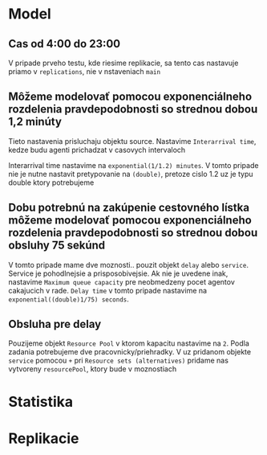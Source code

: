 Model
======


Cas od 4:00 do 23:00
---------------------
V pripade prveho testu, kde riesime replikacie, sa tento cas nastavuje priamo v `replications`, nie v nstaveniach `main`


Môžeme modelovať pomocou exponenciálneho rozdelenia pravdepodobnosti so strednou dobou 1,2 minúty
--------------------------------------------------------------------------------------------------
Tieto nastavenia prisluchaju objektu source. Nastavime `Interarrival time`, kedze budu agenti prichadzat v casovych intervaloch

Interarrival time nastavime na `exponential(1/1.2) minutes`. V tomto pripade nie je nutne nastavit pretypovanie na `(double)`, pretoze cislo 1.2 uz je typu double ktory potrebujeme


Dobu potrebnú na zakúpenie cestovného lístka môžeme modelovať pomocou exponenciálneho rozdelenia pravdepodobnosti so strednou dobou obsluhy 75 sekúnd
-----------------------------------------------------------------------------------------------------------------------------------------------------
V tomto pripade mame dve moznosti.. pouzit objekt `delay` alebo `service`. Service je pohodlnejsie a prisposobivejsie. 
Ak nie je uvedene inak, nastavime `Maximum queue capacity` pre neobmedzeny pocet agentov cakajucich v rade.
`Delay time` v tomto pripade nastavime na `exponential((double)1/75) seconds`. 

Obsluha pre delay
------------------
Pouzijeme objekt `Resource Pool` v ktorom kapacitu nastavime na `2`. Podla zadania potrebujeme dve pracovnicky/priehradky.
V uz pridanom objekte `service` pomocou `+` pri `Resource sets (alternatives)` pridame nas vytvoreny `resourcePool`, ktory bude v moznostiach

Statistika
===========


Replikacie
==========

